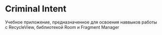 # Criminal Intent
Учебное приложение, предназначенное для освоения наввыков работы с RecycleView, библиотекой Room и Fragment Manager
